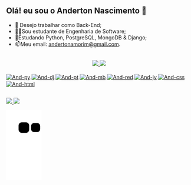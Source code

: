 ## Olá! eu sou o Anderton Nascimento 👋
- 🔄 Desejo trabalhar como Back-End;
- 🧑‍🎓Sou estudante de Engenharia de Software;
- 🔭Estudando Python, PostgreSQL, MongoDB & Django;
- 📫Meu email: andertonamorim@gmail.com.

##


<div align="center">
  <a href="https://github.com/Anderton25">
  <img height="152em" src="https://github-readme-stats.vercel.app/api?username=anderton25&show_icons=true&theme=dark&include_all_commits=true&count_private=true"/>
  <img height="152em" src="https://github-readme-stats.vercel.app/api/top-langs/?username=anderton25&layout=compact&langs_count=7&theme=dark"/>
</div>
<div style="display: inline_block"><br>
  <img align="center" alt="And-py" height="30" width="40" src="https://icongr.am/devicon/python-original.svg?size=200&color=currentColor">
  <img align="center" alt="And-dj" height="30" width="40" src="https://icongr.am/devicon/django-original.svg?size=200&color=currentColor">
  <img align="center" alt="And-pt" height="30" width="40" src="https://icongr.am/devicon/postgresql-plain.svg?size=178&color=6b6666">
  <img align="center" alt="And-mb" height="30" width="40" src="https://icongr.am/devicon/mongodb-original.svg?size=180&color=6b6666">
  <img align="center" alt="And-red" height="30" width="40" src="https://icongr.am/devicon/redis-original.svg?size=148&color=6b6666">
  <img align="center" alt="And-jv" height="30" width="40" src="https://icongr.am/devicon/javascript-original.svg?size=128&color=6b6666">
  <img align="center" alt="And-css" height="30" width="40" src="https://icongr.am/devicon/css3-original.svg?size=115&color=6b6666">
   <img align="center" alt="And-html" height="30" width="40" src="https://icongr.am/devicon/html5-original.svg?size=115&color=6b6666">
    
  

  ##
 
<div> 
   <a href = "mailto:andertonamorim@gmail.com"><img src="https://img.icons8.com/color/48/000000/gmail-login.png" target="_blank"></>
    <a href="https://www.linkedin.com/in/anderton-nascimento-amorim-186574180/" target="_blank"><img src="https://img.icons8.com/color/48/000000/linkedin.png" target="_blank"></a> 
     
 

 
  ![Snake animation](https://github.com/rafaballerini/rafaballerini/blob/output/github-contribution-grid-snake.svg)
 
</div>
